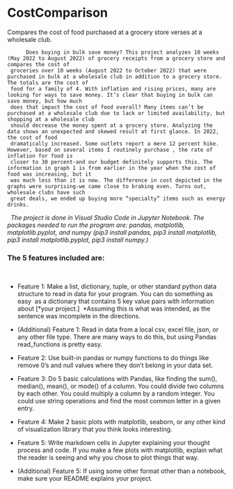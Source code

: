 # CostComparison
Compares the cost of food purchased at a grocery store verses at a wholesale club.

          Does buying in bulk save money? This project analyzes 10 weeks (May 2022 to August 2022) of grocery receipts from a grocery store and compares the cost of
     groceries over 10 weeks (August 2022 to October 2022) that were purchased in bulk at a wholesale club in addition to a grocery store. The totals are the cost of
     food for a family of 4. With inflation and rising prices, many are looking for ways to save money. It’s clear that buying in bulk can save money, but how much
     does that impact the cost of food overall? Many items can’t be purchased at a wholesale club due to lack or limited availability, but shopping at a wholesale club
     should decrease the money spent at a grocery store. Analyzing the data shows an unexpected and skewed result at first glance. In 2022, the cost of food
     dramatically increased. Some outlets report a mere 12 percent hike. However, based on several items I routinely purchase , the rate of inflation for food is
     closer to 30 percent-and our budget definitely supports this. The information in graph 1 is from earlier in the year when the cost of food was increasing, but it
     was much less than it is now. The difference in cost depicted in the graphs were surprising-we came close to braking even. Turns out, wholesale clubs have such
     great deals, we ended up buying more “specialty” items such as energy drinks. 
     
     
 
*The project is done in Visual Studio Code in Jupyter Notebook. The packages needed to run the program are: pandas, matplotlib, matplotlib.pyplot, and numpy (pip3 install pandas, pip3 install matplotlib, pip3 install matplotlib.pyplot, pip3 install numpy.)*
 
 

### The 5 features included are:
 
- Feature 1: Make a list, dictionary, tuple, or other standard python data structure to read in data for your program. You can do something as easy  as a dictionary that contains 5 key value pairs with information about [*your project.] 
*Assuming this is what was intended, as the sentence was incomplete in the directions. 
 
 
- (Additional) Feature 1: Read in data from a local csv, excel file, json, or any other file type. There are many ways to do this, but using Pandas read_functions is 
pretty easy. 
 
 
- Feature 2: Use built-in pandas or numpy functions to do things like remove 0’s and null values where they don’t belong in your data set. 
 
 
- Feature 3: Do 5 basic calculations with Pandas, like finding the sum(), median(), mean(), or mode() of a column. You could divide two columns by each other. You could 
multiply a column by a random integer. You could use string operations and find the most common letter in a given entry. 
 
 
- Feature 4: Make 2 basic plots with matplotlib, seaborn, or any other kind of visualization library that you think looks interesting. 
 
 
- Feature 5: Write markdown cells in Jupyter explaining your thought process and code. If you make a few plots with matplotlib, explain what the reader is seeing and why you chose to plot things that way. 
 
 
- (Additional) Feature 5: If using some other format other than a notebook, make sure your README explains your project. 
 
      
